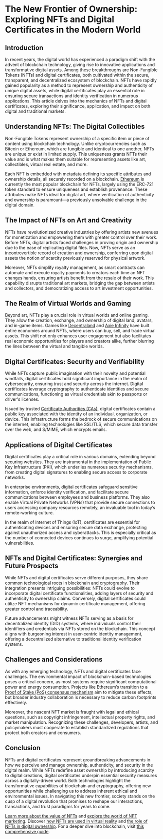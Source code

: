 # The New Frontier of Ownership: Exploring NFTs and Digital Certificates in the Modern World

## Introduction

In recent years, the digital world has experienced a paradigm shift with the advent of blockchain technology, giving rise to innovative applications and transformative digital assets. Among these breakthroughs are Non-Fungible Tokens (NFTs) and digital certificates, both cultivated within the secure, transparent, and decentralized ecosystem of blockchain. NFTs have rapidly gained popularity as a method to represent ownership and authenticity of unique digital assets, while digital certificates play an essential role in ensuring secure transactions and identity verification in numerous applications. This article delves into the mechanics of NFTs and digital certificates, exploring their significance, application, and impact on both digital and traditional markets.

## Understanding NFTs: The Digital Collectibles

Non-Fungible Tokens represent ownership of a specific item or piece of content using blockchain technology. Unlike cryptocurrencies such as Bitcoin or Ethereum, which are fungible and identical to one another, NFTs are unique or exist in limited supply. This uniqueness grants NFTs their value and is what makes them suitable for representing assets like art, collectibles, virtual real estate, and more.

Each NFT is embedded with metadata defining its specific attributes and ownership details, all securely recorded on a blockchain. [Ethereum](https://ethereum.org/en/nft/) is currently the most popular blockchain for NFTs, largely using the ERC-721 token standard to ensure uniqueness and establish provenance. These attributes make NFTs ideal for digital art, where verification of authenticity and ownership is paramount—a previously unsolvable challenge in the digital domain.

## The Impact of NFTs on Art and Creativity

NFTs have revolutionized creative industries by offering artists new avenues for monetization and empowering them with greater control over their work. Before NFTs, digital artists faced challenges in proving origin and ownership due to the ease of replicating digital files. Now, NFTs serve as an incontrovertible record of creation and ownership, conferring upon digital assets the notion of scarcity previously reserved for physical artwork.

Moreover, NFTs simplify royalty management, as smart contracts can automate and execute royalty payments to creators each time an NFT changes hands, ensuring artists benefit from the resale of their work. This capability disrupts traditional art markets, bridging the gap between artists and collectors, and democratizing access to art investment opportunities.

## The Realm of Virtual Worlds and Gaming

Beyond art, NFTs play a crucial role in virtual worlds and online gaming. They allow the creation, exchange, and ownership of digital land, avatars, and in-game items. Games like [Decentraland](https://decentraland.org/) and [Axie Infinity](https://axieinfinity.com/) have built entire economies around NFTs, where users can buy, sell, and trade virtual assets. This shift not only enhances user engagement but also facilitates real economic opportunities for players and creators alike, further blurring the lines between the virtual and tangible worlds.

## Digital Certificates: Security and Verifiability

While NFTs capture public imagination with their novelty and potential windfalls, digital certificates hold significant importance in the realm of cybersecurity, ensuring trust and security across the internet. Digital certificates leverage cryptography to authenticate identities and secure communications, functioning as virtual credentials akin to passports or driver's licenses.

Issued by trusted [Certificate Authorities (CAs)](https://www.digicert.com/), digital certificates contain a public key associated with the identity of an individual, organization, or device. This infrastructure forms the bedrock of secure communications on the internet, enabling technologies like SSL/TLS, which secure data transfer over the web, and S/MIME, which encrypts emails.

## Applications of Digital Certificates

Digital certificates play a critical role in various domains, extending beyond securing websites. They are instrumental in the implementation of Public Key Infrastructure (PKI), which underlies numerous security mechanisms, from creating digital signatures to enabling secure access to corporate networks.

In enterprise environments, digital certificates safeguard sensitive information, enforce identity verification, and facilitate secure communications between employees and business platforms. They also enable Virtual Private Networks (VPNs) that provide secure connections to users accessing company resources remotely, an invaluable tool in today’s remote-working culture.

In the realm of Internet of Things (IoT), certificates are essential for authenticating devices and ensuring secure data exchange, protecting against unauthorized access and cyberattacks. This is especially critical as the number of connected devices continues to surge, amplifying potential vulnerabilities.

## NFTs and Digital Certificates: Synergies and Future Prospects

While NFTs and digital certificates serve different purposes, they share common technological roots in blockchain and cryptography. Their integration presents intriguing possibilities: NFTs could evolve to incorporate digital certificate functionalities, adding layers of security and authenticity to ownership claims. Conversely, digital certificates could utilize NFT mechanisms for dynamic certificate management, offering greater control and traceability.

Future advancements might witness NFTs serving as a basis for decentralized identity (DID) systems, where individuals control their identifiers and credentials via NFTs stored on the blockchain. This concept aligns with burgeoning interest in user-centric identity management, offering a decentralized alternative to traditional identity verification systems.

## Challenges and Considerations

As with any emerging technology, NFTs and digital certificates face challenges. The environmental impact of blockchain-based technologies poses a critical concern, as most systems require significant computational power and energy consumption. Projects like Ethereum’s transition to a [Proof of Stake (PoS) consensus mechanism](https://ethereum.org/en/developers/docs/consensus-mechanisms/pos/) aim to mitigate these effects, but broader industry collaboration is necessary to reduce carbon footprints effectively.

Moreover, the nascent NFT market is fraught with legal and ethical questions, such as copyright infringement, intellectual property rights, and market manipulation. Recognizing these challenges, developers, artists, and policymakers must cooperate to establish standardized regulations that protect both creators and consumers.

## Conclusion

NFTs and digital certificates represent groundbreaking advancements in how we perceive and manage ownership, authenticity, and security in the digital realm. While NFTs redefine asset ownership by introducing scarcity to digital creations, digital certificates underpin essential security measures across a digitally-driven world. Both technologies highlight the transformative capabilities of blockchain and cryptography, offering new opportunities while challenging us to address inherent ethical and environmental issues. In navigating this new frontier, society stands on the cusp of a digital revolution that promises to reshape our interactions, transactions, and trust paradigms for years to come.

[Learn more about the value of NFTs](https://www.license-token.com/wiki/why-are-nf-ts-valuable) and [explore the world of NFT marketing](https://www.license-token.com/wiki/what-is-nft-marketing). Discover [how NFTs are used in virtual reality](https://www.license-token.com/wiki/nf-ts-in-virtual-reality) and [the role of NFTs in digital ownership](https://www.license-token.com/wiki/nf-ts-and-digital-ownership). For a deeper dive into blockchain, visit [this comprehensive guide](https://www.license-token.com/wiki/what-is-blockchain).
